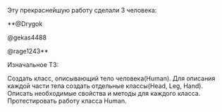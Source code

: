 Эту прекраснейшую работу сделали 3 человека:

**@Drygok

@gekas4488

@rage1243**

Изначальное ТЗ:

Создать класс, описывающий тело человека(Human). Для описания
каждой части тела создать отдельные классы(Head, Leg, Hand).
Описать необходимые свойства и методы для каждого класса.
Протестировать работу класса Human.